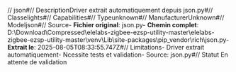 // json#// DescriptionDriver extrait automatiquement depuis json.py#// Classelights#// Capabilities#// Typeunknown#// ManufacturerUnknown#// Modeljson#// Source- **Fichier original**: json.py- **Chemin complet**: D:\Download\Compressed\elelabs-zigbee-ezsp-utility-master\elelabs-zigbee-ezsp-utility-master\venv\Lib\site-packages\pip\_vendor\rich\json.py- **Extrait le**: 2025-08-05T08:33:55.747Z#// Limitations- Driver extrait automatiquement- Ncessite tests et validation- Source: json.py#// Statut En attente de validation